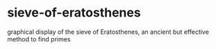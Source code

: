 # sieve-of-eratosthenes
graphical display of the sieve of Eratosthenes, an ancient but effective method to find primes

